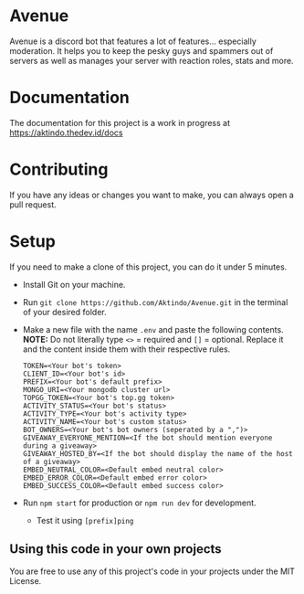 # Avenue

Avenue is a discord bot that features a lot of features... especially moderation. It helps you to keep the pesky guys and spammers out of servers as well as manages your server with reaction roles, stats and more.

# Documentation

The documentation for this project is a work in progress at https://aktindo.thedev.id/docs

# Contributing

If you have any ideas or changes you want to make, you can always open a pull request.

# Setup

If you need to make a clone of this project, you can do it under 5 minutes.

- Install Git on your machine.
- Run `git clone https://github.com/Aktindo/Avenue.git` in the terminal of your desired folder.
- Make a new file with the name `.env` and
  paste the following contents.  
   **NOTE:** Do not literally type `<>` = required and `[]` = optional.
  Replace it and the content inside them with their respective rules.

  ```env
  TOKEN=<Your bot's token>
  CLIENT_ID=<Your bot's id>
  PREFIX=<Your bot's default prefix>
  MONGO_URI=<Your mongodb cluster url>
  TOPGG_TOKEN=<Your bot's top.gg token>
  ACTIVITY_STATUS=<Your bot's status>
  ACTIVITY_TYPE=<Your bot's activity type>
  ACTIVITY_NAME=<Your bot's custom status>
  BOT_OWNERS=<Your bot's bot owners (seperated by a ",")>
  GIVEAWAY_EVERYONE_MENTION=<If the bot should mention everyone during a giveaway>
  GIVEAWAY_HOSTED_BY=<If the bot should display the name of the host of a giveaway>
  EMBED_NEUTRAL_COLOR=<Default embed neutral color>
  EMBED_ERROR_COLOR=<Default embed error color>
  EMBED_SUCCESS_COLOR=<Default embed success color>
  ```

- Run `npm start` for production or `npm run dev` for development.
  - Test it using `[prefix]ping`

## Using this code in your own projects

You are free to use any of this project's code in your projects under the MIT License.
